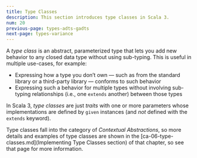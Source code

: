 ```yaml
---
title: Type Classes
description: This section introduces type classes in Scala 3.
num: 20
previous-page: types-adts-gadts
next-page: types-variance
---
```


A _type class_ is an abstract, parameterized type that lets you add new behavior to any closed data type without using sub-typing. This is useful in multiple use-cases, for example:

- Expressing how a type you don’t own — such as from the standard library or a third-party library — conforms to such behavior
- Expressing such a behavior for multiple types without involving sub-typing relationships (i.e., one `extends` another) between those types

In Scala 3, _type classes_ are just _traits_ with one or more parameters whose implementations are defined by `given` instances (and *not* defined with the `extends` keyword).

Type classes fall into the category of *Contextual Abstractions*, so more details and examples of type classes are shown in the [ca-06-type-classes.md](Implementing Type Classes section) of that chapter, so see that page for more information.


